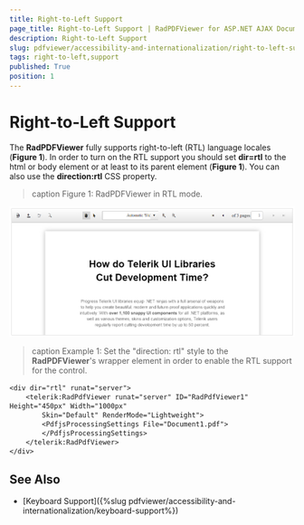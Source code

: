 ```yaml
---
title: Right-to-Left Support
page_title: Right-to-Left Support | RadPDFViewer for ASP.NET AJAX Documentation
description: Right-to-Left Support
slug: pdfviewer/accessibility-and-internationalization/right-to-left-support
tags: right-to-left,support
published: True
position: 1
---
```


# Right-to-Left Support

The **RadPDFViewer** fully supports right-to-left (RTL) language locales (**Figure 1**). In order to turn on the RTL support you should set **dir=rtl** to the html or body element or at least to its parent element (**Figure 1**).  You can also use the **direction:rtl** CSS property. 

>caption Figure 1: RadPDFViewer in RTL mode.

![RadPDFViewer-rtl](../images/pdfviewer-rtl.png)

>caption Example 1: Set the "direction: rtl" style to the **RadPDFViewer**'s wrapper element in order to enable the RTL support for the control.

````ASP.NET
<div dir="rtl" runat="server">
    <telerik:RadPdfViewer runat="server" ID="RadPdfViewer1" Height="450px" Width="1000px"
        Skin="Default" RenderMode="Lightweight">
        <PdfjsProcessingSettings File="Document1.pdf">
        </PdfjsProcessingSettings>
    </telerik:RadPdfViewer>
</div>
````

## See Also

 * [Keyboard Support]({%slug pdfviewer/accessibility-and-internationalization/keyboard-support%})


